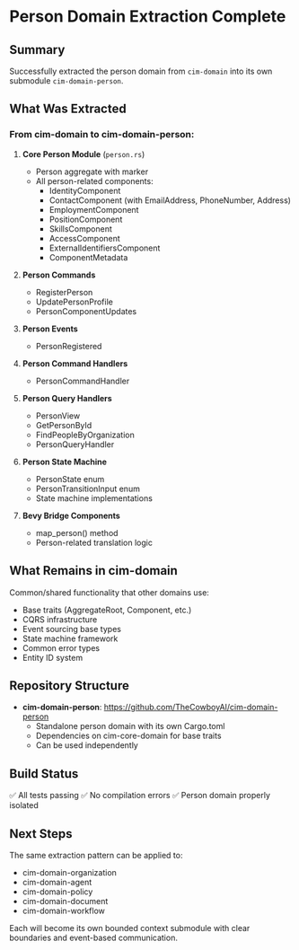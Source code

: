 # Person Domain Extraction Complete

## Summary

Successfully extracted the person domain from `cim-domain` into its own submodule `cim-domain-person`.

## What Was Extracted

### From cim-domain to cim-domain-person:

1. **Core Person Module** (`person.rs`)
   - Person aggregate with marker
   - All person-related components:
     - IdentityComponent
     - ContactComponent (with EmailAddress, PhoneNumber, Address)
     - EmploymentComponent
     - PositionComponent
     - SkillsComponent
     - AccessComponent
     - ExternalIdentifiersComponent
     - ComponentMetadata

2. **Person Commands**
   - RegisterPerson
   - UpdatePersonProfile
   - PersonComponentUpdates

3. **Person Events**
   - PersonRegistered

4. **Person Command Handlers**
   - PersonCommandHandler

5. **Person Query Handlers**
   - PersonView
   - GetPersonById
   - FindPeopleByOrganization
   - PersonQueryHandler

6. **Person State Machine**
   - PersonState enum
   - PersonTransitionInput enum
   - State machine implementations

7. **Bevy Bridge Components**
   - map_person() method
   - Person-related translation logic

## What Remains in cim-domain

Common/shared functionality that other domains use:
- Base traits (AggregateRoot, Component, etc.)
- CQRS infrastructure
- Event sourcing base types
- State machine framework
- Common error types
- Entity ID system

## Repository Structure

- **cim-domain-person**: https://github.com/TheCowboyAI/cim-domain-person
  - Standalone person domain with its own Cargo.toml
  - Dependencies on cim-core-domain for base traits
  - Can be used independently

## Build Status

✅ All tests passing
✅ No compilation errors
✅ Person domain properly isolated

## Next Steps

The same extraction pattern can be applied to:
- cim-domain-organization
- cim-domain-agent
- cim-domain-policy
- cim-domain-document
- cim-domain-workflow

Each will become its own bounded context submodule with clear boundaries and event-based communication.

